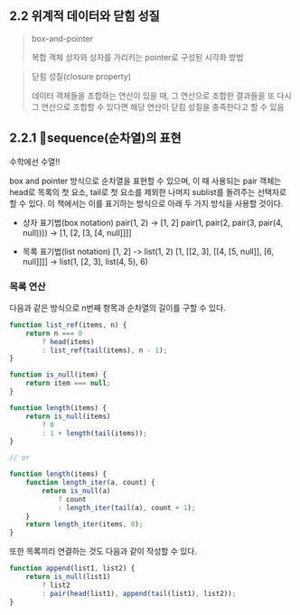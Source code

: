 ## 2.2 위계적 데이터와 닫힘 성질

> box-and-pointer
>
> 복합 객체 상자와 상자를 가리키는 pointer로 구성된 시각화 방법

> 닫힘 성질(closure property)
>
> 데이터 객체들을 조합하는 연산이 있을 때, 그 연산으로 조합한 결과들을 또 다시 그 연산으로 조합할 수 있다면 해당 연산이 닫힘 성질을 충족한다고 할 수 있음

## 2.2.1 sequence(순차열)의 표현

수학에선 수열!!

box and pointer 방식으로 순차열을 표현할 수 있으며, 이 때 사용되는 pair 객체는 head로 목록의 첫 요소, tail로 첫 요소를 제외한 나머지 sublist를 돌려주는 선택자로 할 수 있다. 이 책에서는 이를 표기하는 방식으로 아래 두 가지 방식을 사용할 것이다.

- 상자 표기법(box notation)
  pair(1, 2) -> [1, 2]
  pair(1, pair(2, pair(3, pair(4, null)))) -> [1, [2, [3, [4, null]]]]

- 목록 표기법(list notation)
  [1, 2] -> list(1, 2)
  [1, [[2, 3], [[4, [5, null]], [6, null]]]] -> list(1, [2, 3], list(4, 5), 6)

### 목록 연산

다음과 같은 방식으로 n번째 항목과 순차열의 길이를 구할 수 있다.

```js
function list_ref(items, n) {
	return n === 0
		? head(items)
		: list_ref(tail(items), n - 1);
}

function is_null(item) {
	return item === null;
}

function length(items) {
	return is_null(items)
		? 0
		: 1 + length(tail(items));
}

// or

function length(items) {
    function length_iter(a, count) {
        return is_null(a)
            ? count
            : length_iter(tail(a), count + 1);
    }
    return length_iter(items, 0);
}
```

또한 목록끼리 연결하는 것도 다음과 같이 작성할 수 있다.

```js
function append(list1, list2) {
    return is_null(list1)
        ? list2
        : pair(head(list1), append(tail(list1), list2));
}
```


